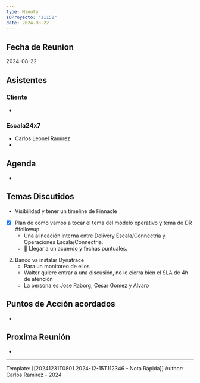 ```yaml
---
type: Minuta
IDProyecto: "11152"
date: 2024-08-22
---
```

## Fecha de Reunion
2024-08-22

## Asistentes

### Cliente
* 
### Escala24x7
- Carlos Leonel Ramírez
-  

## Agenda
* 
## Temas Discutidos
*  Visibilidad y tener un timeline de Finnacle

- [x] Plan de como vamos a tocar el tema del modelo operativo  y tema de DR #followup
	- Una alineación interna entre Delivery Escala/Connectria y Operaciones Escala/Connectria.
	- 🚩 Llegar a un acuerdo y fechas puntuales.

2. Banco va instalar Dynatrace
	- Para un monitoreo de ellos
	- Walter quiere entrar a una discusión, no le cierra bien el SLA de 4h de atención
	- La persona es Jose Raborg, Cesar Gomez y Alvaro



## Puntos de Acción acordados
- 

## Proxima Reunión
*   

---
Template: [[20241231T0801 2024-12-15T112346 - Nota Rápida]]
Author: Carlos Ramírez - 2024
